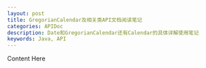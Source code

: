```yaml
---
layout: post
title: GregorianCalendar及相关类API文档阅读笔记
categories: APIDoc
description: Date和GregorianCalendar还有Calendar的具体详解使用笔记
keywords: Java, API
---
```


Content Here
